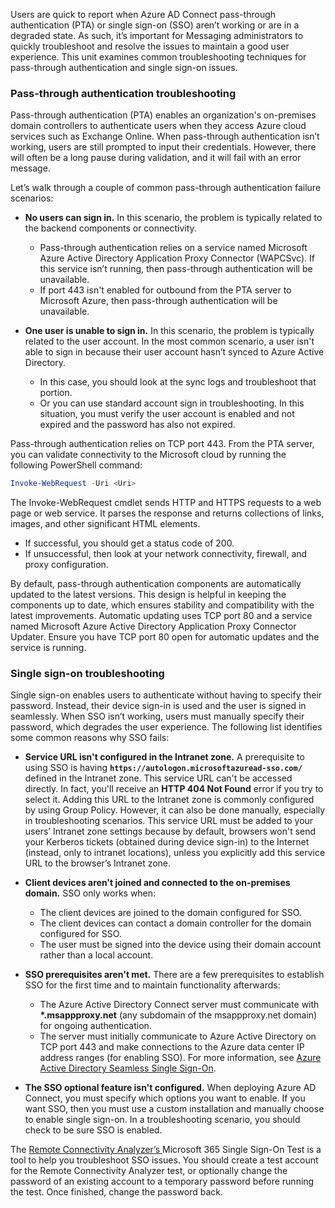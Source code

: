 Users are quick to report when Azure AD Connect pass-through authentication (PTA) or single sign-on (SSO) aren’t working or are in a degraded state. As such, it’s important for Messaging administrators to quickly troubleshoot and resolve the issues to maintain a good user experience. This unit examines common troubleshooting techniques for pass-through authentication and single sign-on issues.

### Pass-through authentication troubleshooting

Pass-through authentication (PTA) enables an organization's on-premises domain controllers to authenticate users when they access Azure cloud services such as Exchange Online. When pass-through authentication isn’t working, users are still prompted to input their credentials. However, there will often be a long pause during validation, and it will fail with an error message.

Let’s walk through a couple of common pass-through authentication failure scenarios:

 -  **No users can sign in.** In this scenario, the problem is typically related to the backend components or connectivity.
    
     -  Pass-through authentication relies on a service named Microsoft Azure Active Directory Application Proxy Connector (WAPCSvc). If this service isn’t running, then pass-through authentication will be unavailable.
     -  If port 443 isn't enabled for outbound from the PTA server to Microsoft Azure, then pass-through authentication will be unavailable.
 -  **One user is unable to sign in.** In this scenario, the problem is typically related to the user account. In the most common scenario, a user isn't able to sign in because their user account hasn’t synced to Azure Active Directory.
    
     -  In this case, you should look at the sync logs and troubleshoot that portion.
     -  Or you can use standard account sign in troubleshooting. In this situation, you must verify the user account is enabled and not expired and the password has also not expired.

Pass-through authentication relies on TCP port 443. From the PTA server, you can validate connectivity to the Microsoft cloud by running the following PowerShell command:

```powershell
Invoke-WebRequest -Uri <Uri>
```

The Invoke-WebRequest cmdlet sends HTTP and HTTPS requests to a web page or web service. It parses the response and returns collections of links, images, and other significant HTML elements.

 -  If successful, you should get a status code of 200.
 -  If unsuccessful, then look at your network connectivity, firewall, and proxy configuration.

By default, pass-through authentication components are automatically updated to the latest versions. This design is helpful in keeping the components up to date, which ensures stability and compatibility with the latest improvements. Automatic updating uses TCP port 80 and a service named Microsoft Azure Active Directory Application Proxy Connector Updater. Ensure you have TCP port 80 open for automatic updates and the service is running.

### Single sign-on troubleshooting

Single sign-on enables users to authenticate without having to specify their password. Instead, their device sign-in is used and the user is signed in seamlessly. When SSO isn’t working, users must manually specify their password, which degrades the user experience. The following list identifies some common reasons why SSO fails:

 -  **Service URL isn't configured in the Intranet zone.** A prerequisite to using SSO is having **`https://autologon.microsoftazuread-sso.com/`** defined in the Intranet zone. This service URL can't be accessed directly. In fact, you'll receive an **HTTP 404 Not Found** error if you try to select it. Adding this URL to the Intranet zone is commonly configured by using Group Policy. However, it can also be done manually, especially in troubleshooting scenarios. This service URL must be added to your users’ Intranet zone settings because by default, browsers won't send your Kerberos tickets (obtained during device sign-in) to the Internet (instead, only to intranet locations), unless you explicitly add this service URL to the browser’s Intranet zone.
 -  **Client devices aren't joined and connected to the on-premises domain.** SSO only works when:
    
     -  The client devices are joined to the domain configured for SSO.
     -  The client devices can contact a domain controller for the domain configured for SSO.
     -  The user must be signed into the device using their domain account rather than a local account.
 -  **SSO prerequisites aren't met.** There are a few prerequisites to establish SSO for the first time and to maintain functionality afterwards:
    
     -  The Azure Active Directory Connect server must communicate with **\*.msappproxy.net** (any subdomain of the msappproxy.net domain) for ongoing authentication.
     -  The server must initially communicate to Azure Active Directory on TCP port 443 and make connections to the Azure data center IP address ranges (for enabling SSO). For more information, see [Azure Active Directory Seamless Single Sign-On](/azure/active-directory/hybrid/how-to-connect-sso?azure-portal=true).
 -  **The SSO optional feature isn't configured.** When deploying Azure AD Connect, you must specify which options you want to enable. If you want SSO, then you must use a custom installation and manually choose to enable single sign-on. In a troubleshooting scenario, you should check to be sure SSO is enabled.

The [Remote Connectivity Analyzer’s ](https://testconnectivity.microsoft.com/tests/o365?azure-portal=true)Microsoft 365 Single Sign-On Test is a tool to help you troubleshoot SSO issues. You should create a test account for the Remote Connectivity Analyzer test, or optionally change the password of an existing account to a temporary password before running the test. Once finished, change the password back.
